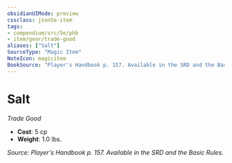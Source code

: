 ```yaml
---
obsidianUIMode: preview
cssclass: json5e-item
tags:
- compendium/src/5e/phb
- item/gear/trade-good
aliases: ["Salt"]
SourceType: "Magic Item"
NoteIcon: magicitem
BookSource: "Player's Handbook p. 157. Available in the SRD and the Basic Rules."
---
```

# Salt
*Trade Good*  

- **Cost**: 5 cp
- **Weight**: 1.0 lbs.

*Source: Player's Handbook p. 157. Available in the SRD and the Basic Rules.*